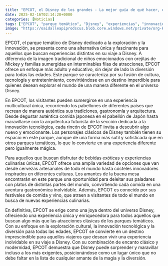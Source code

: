 ```yaml
---
title: "EPCOT, el Disney de los grandes - La mejor guía de qué hacer, qué beber y qué no perderte"
date: 2025-02-16T02:14:28+0000
categories: [Noticias]
tags: ["EPCOT", "parque temático", "Disney", "experiencias", "innovación", "gastronomía", "festivales."]
image: "https://oaidalleapiprodscus.blob.core.windows.net/private/org-HKmKxpuNw3Y88lm4EBrIPq0n/user-ZwiCXOggLL8ZNNKE2g7rXFmV/img-FHQMrRSXYig2oKQiayZjMImD.png?st=2025-02-16T01%3A14%3A27Z&se=2025-02-16T03%3A14%3A27Z&sp=r&sv=2024-08-04&sr=b&rscd=inline&rsct=image/png&skoid=d505667d-d6c1-4a0a-bac7-5c84a87759f8&sktid=a48cca56-e6da-484e-a814-9c849652bcb3&skt=2025-02-15T16%3A55%3A56Z&ske=2025-02-16T16%3A55%3A56Z&sks=b&skv=2024-08-04&sig=4WcLGshMk7E1T2J9c853WldWkwfohmEMuTDLPZ7AR8E%3D"
---
```


EPCOT, el parque temático de Disney dedicado a la exploración y la innovación, se presenta como una alternativa única y fascinante para aquellos que buscan experiencias distintas en su viaje a Disney. A diferencia de la imagen tradicional de niños emocionados con orejitas de Mickey y familias sumergidas en interminables filas de atracciones, EPCOT ofrece un enfoque más adulto y educativo, sin dejar de lado la diversión para todas las edades. Este parque se caracteriza por su fusión de cultura, tecnología y entretenimiento, convirtiéndose en un destino imperdible para quienes desean explorar el mundo de una manera diferente en el universo Disney.

En EPCOT, los visitantes pueden sumergirse en una experiencia multicultural única, recorriendo los pabellones de diferentes países que recrean de manera auténtica sus tradiciones, gastronomía y arquitectura. Desde degustar auténtica comida japonesa en el pabellón de Japón hasta maravillarse con la arquitectura futurista de la sección dedicada a la innovación tecnológica, cada rincón de EPCOT invita a descubrir algo nuevo y emocionante. Los personajes clásicos de Disney también tienen su espacio en este parque, aunque de una forma más sutil y sofisticada que en otros parques temáticos, lo que lo convierte en una experiencia diferente pero igualmente mágica.

Para aquellos que buscan disfrutar de bebidas exóticas y experiencias culinarias únicas, EPCOT ofrece una amplia variedad de opciones que van desde cervezas artesanales de todo el mundo hasta cócteles innovadores inspirados en diferentes culturas. Los amantes de la buena mesa encontrarán en este parque una oportunidad para deleitar sus paladares con platos de distintas partes del mundo, convirtiendo cada comida en una aventura gastronómica inolvidable. Además, EPCOT es conocido por sus festivales de comida y vino, que atraen a visitantes de todo el mundo en busca de nuevas experiencias culinarias.

En definitiva, EPCOT se erige como una joya dentro del universo Disney, ofreciendo una experiencia única y enriquecedora para todos aquellos que buscan algo más que las atracciones clásicas de los parques temáticos. Con su enfoque en la exploración cultural, la innovación tecnológica y la diversión para todas las edades, EPCOT se convierte en un destino imprescindible para aquellos viajeros que desean vivir una experiencia inolvidable en su viaje a Disney. Con su combinación de encanto clásico y modernidad, EPCOT demuestra que Disney puede sorprender y maravillar incluso a los más exigentes, posicionándose como un lugar único que no debe faltar en la lista de cualquier amante de la magia y la diversión.
    